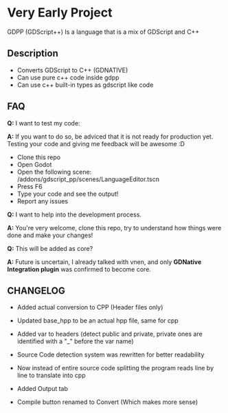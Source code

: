 # Very Early Project

GDPP (GDScript++) Is a language that is a mix of GDScript and C++

## Description

* Converts GDScript to C++ (GDNATIVE)
* Can use pure c++ code inside gdpp
* Can use c++ built-in types as gdscript like code

## FAQ

**Q:** I want to test my code:

**A:** If you want to do so, be adviced that it is not ready for production yet.
Testing your code and giving me feedback will be awesome :D

* Clone this repo
* Open Godot
* Open the following scene: /addons/gdscript_pp/scenes/LanguageEditor.tscn
* Press F6
* Type your code and see the output!
* Report any issues

**Q:** I want to help into the development process.

**A:** You're very welcome, clone this repo, try to understand how things were done
and make your changes!

**Q:** This will be added as core?

**A:** Future is uncertain, I already talked with vnen, and only **GDNative Integration plugin** was confirmed to become core.

## CHANGELOG

* Added actual conversion to CPP (Header files only)
* Updated base_hpp to be an actual hpp file, same for cpp
* Added var to headers (detect public and private, private ones are identified with a "_" before the var name)

* Source Code detection system was rewritten for better readability
* Now instead of entire source code splitting the program reads line by line to translate into cpp
* Added Output tab
* Compile button renamed to Convert (Which makes more sense)